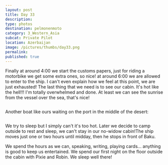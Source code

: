```yaml
---
layout: post
title: Day 33
description: 
type: photos
destination: pelmonenmoto
category: 3_Western_Asia
subcat: Private Pilot
location: Azerbaijan
image: /pictures/thumbs/day33.png
permalink: 
published: true
---
```


Finally at around 4:00 we start the customs papers, just for riding a motorbike we get some extra ones, so nice! at around 6:00 we are allowed to enter to the ship. I can't even explain how we feel at this point, we are just exhausted! The last thing that we need is to see our cabin. It's hot like the hell!!! I'm totally overwhelmed and done. At least we can see the sunrise from the vessel over the sea, that's nice!

<p><a
href="https://lh3.googleusercontent.com/vPNTSLcjKRLiWmModke_CL3Eijnom2NYRwIN7GUKfrrGsCIC942TL-buptj4jWUMyzyrm4AzL4tQFX5pnSLI0PZrnD2aPFH2u1Lo9GPoeZR-PFiPA1uPGblj8bfdFyO33k3NGENHKkA-83ogXNyqhK_FrmEZEMB9wjQ_iCjaSuTmlXqk4l47B8nnDLfuLppk7BfvPifnojja2iTLqeJt86Xi64buLV2Wrri7ALCFVsIkV8O0RMk41XROXtJlupRESDEBjsM7-l9uSNLJGoi9vwpqYtV_NlwRZruslh8ww04EF9EY-CvKpT5oTfGqikRzwLJQhxjlLlbDQhsw9hAbd2oVCMsnD2WgHwWpbzZYe18dy7ijHdxN_9gbF86WbKX1xNpJi5QLm0xsqjCWY2ADqzsOLCp8j5aXOv6WwwRuJZCiKFyc60Jqe-1rTBRNo-jcjTuGSSZtnnIre3ULz7FKlQyTCpRkuh-TLuDOAWXT_Z9IHvCtJz5W3pvonTlf5efgCBhZ43juXFqChvSAaImnHRctoHdWJxC3M3T2YyPy_c1yc6XCKFi2bHK941fMOE_McsnHW8iOTXur_UjmJNLaclN9tmiLuhzA4X2xeG7W3YM_VZz7GLCJ1cD7HkibHXmd-oNRoqiX8n-jyDRNy6nS26KiVAnu3x-VRw=w1059-h794-no"><img 
src="https://lh3.googleusercontent.com/vPNTSLcjKRLiWmModke_CL3Eijnom2NYRwIN7GUKfrrGsCIC942TL-buptj4jWUMyzyrm4AzL4tQFX5pnSLI0PZrnD2aPFH2u1Lo9GPoeZR-PFiPA1uPGblj8bfdFyO33k3NGENHKkA-83ogXNyqhK_FrmEZEMB9wjQ_iCjaSuTmlXqk4l47B8nnDLfuLppk7BfvPifnojja2iTLqeJt86Xi64buLV2Wrri7ALCFVsIkV8O0RMk41XROXtJlupRESDEBjsM7-l9uSNLJGoi9vwpqYtV_NlwRZruslh8ww04EF9EY-CvKpT5oTfGqikRzwLJQhxjlLlbDQhsw9hAbd2oVCMsnD2WgHwWpbzZYe18dy7ijHdxN_9gbF86WbKX1xNpJi5QLm0xsqjCWY2ADqzsOLCp8j5aXOv6WwwRuJZCiKFyc60Jqe-1rTBRNo-jcjTuGSSZtnnIre3ULz7FKlQyTCpRkuh-TLuDOAWXT_Z9IHvCtJz5W3pvonTlf5efgCBhZ43juXFqChvSAaImnHRctoHdWJxC3M3T2YyPy_c1yc6XCKFi2bHK941fMOE_McsnHW8iOTXur_UjmJNLaclN9tmiLuhzA4X2xeG7W3YM_VZz7GLCJ1cD7HkibHXmd-oNRoqiX8n-jyDRNy6nS26KiVAnu3x-VRw=w1059-h794-no" alt=""></a></p>

Another boat like ours waiting on the port in the middle of the desert:

<p><a
href="https://lh3.googleusercontent.com/HDUitlgdjSysHJ0NvoP45bq1NpOzBqwp9MXuXdvB5jlxr_NjoUcpuqau30DS4IftUDKPlVt839kpFAR_sXwLysjM23jupwpXECUP4U-bqgG90HUK9uWOqKsIS6feDZlJCwQjVmGcbGjUWPYpqVi0SSL2zPeGiHZQtLPzTFdqPFf9vyarUrAacif5IW6x9NyEKzXosiAOhuKt8GcctIaijSL3G5F0vgm3y4ed0k-xQorcPlNVjVZZAnZKPxTB5X6vYh2ppzUdU-cweiAm9Q_a3PFdbvo1ftNZGr7B0c4yxwFBYSahlgAjvQ4T747BYz1bCSEv36My62O23QM4CsRbozvjlr54ALXUx7t5vqGCWJKmhedlokswH2UKj0BP4tTRRoIivnPfmNIGyYjXmDRwz19LTQm8wSsUs2hK_R_k3yIvQvjSZObXWG8rzBTc2o1Wnc2ePoKrC-rSpF09tFyTbOVXuZLYAUpZmhoQI31i8Yjjgzbf8d0wcO9DNC1sClfOyEPFamW7ZCUn4VtXw-ZuMMXk--YrWCm6q8i79pzF0RamthvCh7XADZsAqJfCmbiIOQoYByJPplMyWIV84yM5OD9kwPRm6ctOBa4mPfTZiOX9NTQb3GjrXL80o3Rk2NwUqA_6dhE7zf5UrvuNFZ5sZ0bGcqisKytrKA=w1059-h794-no"><img 
src="https://lh3.googleusercontent.com/HDUitlgdjSysHJ0NvoP45bq1NpOzBqwp9MXuXdvB5jlxr_NjoUcpuqau30DS4IftUDKPlVt839kpFAR_sXwLysjM23jupwpXECUP4U-bqgG90HUK9uWOqKsIS6feDZlJCwQjVmGcbGjUWPYpqVi0SSL2zPeGiHZQtLPzTFdqPFf9vyarUrAacif5IW6x9NyEKzXosiAOhuKt8GcctIaijSL3G5F0vgm3y4ed0k-xQorcPlNVjVZZAnZKPxTB5X6vYh2ppzUdU-cweiAm9Q_a3PFdbvo1ftNZGr7B0c4yxwFBYSahlgAjvQ4T747BYz1bCSEv36My62O23QM4CsRbozvjlr54ALXUx7t5vqGCWJKmhedlokswH2UKj0BP4tTRRoIivnPfmNIGyYjXmDRwz19LTQm8wSsUs2hK_R_k3yIvQvjSZObXWG8rzBTc2o1Wnc2ePoKrC-rSpF09tFyTbOVXuZLYAUpZmhoQI31i8Yjjgzbf8d0wcO9DNC1sClfOyEPFamW7ZCUn4VtXw-ZuMMXk--YrWCm6q8i79pzF0RamthvCh7XADZsAqJfCmbiIOQoYByJPplMyWIV84yM5OD9kwPRm6ctOBa4mPfTZiOX9NTQb3GjrXL80o3Rk2NwUqA_6dhE7zf5UrvuNFZ5sZ0bGcqisKytrKA=w1059-h794-no" alt=""></a></p>

We try to sleep but I simply can't it's too hot. Later we decide to camp outside to rest and sleep, we can't stay in our no-widow cabin!The ship moves just one or two hours until midday, then he stops in front of Baku.

We spend the hours as we can, speaking, writing, playing cards... anything is good to keep us entertained. We spend our first night on the floor outside the cabin with Pixie and Robin. We sleep well there!

